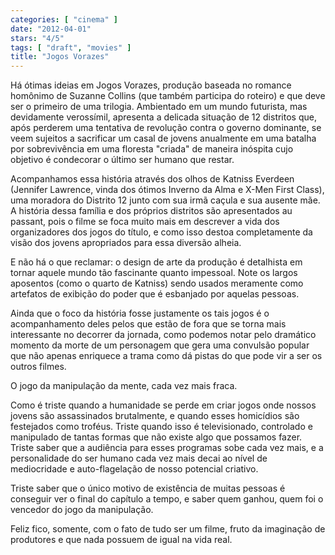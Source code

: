 ```yaml
---
categories: [ "cinema" ]
date: "2012-04-01"
stars: "4/5"
tags: [ "draft", "movies" ]
title: "Jogos Vorazes"
---
```

Há ótimas ideias em Jogos Vorazes, produção baseada no romance
homônimo de Suzanne Collins (que também participa do roteiro) e que
deve ser o primeiro de uma trilogia. Ambientado em um mundo futurista,
mas devidamente verossímil, apresenta a delicada situação de 12
distritos que, após perderem uma tentativa de revolução contra o
governo dominante, se veem sujeitos a sacrificar um casal de jovens
anualmente em uma batalha por sobrevivência em uma floresta "criada"
de maneira inóspita cujo objetivo é condecorar o último ser humano
que restar.

Acompanhamos essa história através dos olhos de Katniss Everdeen
(Jennifer Lawrence, vinda dos ótimos Inverno da Alma e X-Men First
Class), uma moradora do Distrito 12 junto com sua irmã caçula e sua
ausente mãe. A história dessa família e dos próprios distritos são
apresentados au passant, pois o filme se foca muito mais em descrever
a vida dos organizadores dos jogos do título, e como isso destoa
completamente da visão dos jovens apropriados para essa diversão
alheia.

E não há o que reclamar: o design de arte da produção é detalhista
em tornar aquele mundo tão fascinante quanto impessoal. Note os largos
aposentos (como o quarto de Katniss) sendo usados meramente como artefatos
de exibição do poder que é esbanjado por aquelas pessoas.

Ainda que o foco da história fosse justamente os tais jogos é
o acompanhamento deles pelos que estão de fora que se torna mais
interessante no decorrer da jornada, como podemos notar pelo dramático
momento da morte de um personagem que gera uma convulsão popular que
não apenas enriquece a trama como dá pistas do que pode vir a ser os
outros filmes.

O jogo da manipulação da mente, cada vez mais fraca.

Como é triste quando a humanidade se perde em criar jogos onde nossos
jovens são assassinados brutalmente, e quando esses homicídios
são festejados como troféus. Triste quando isso é televisionado,
controlado e manipulado de tantas formas que não existe algo que possamos
fazer. Triste saber que a audiência para esses programas sobe cada vez
mais, e a personalidade do ser humano cada vez mais decai ao nível de
mediocridade e auto-flagelação de nosso potencial criativo.

Triste saber que o único motivo de existência de muitas pessoas é
conseguir ver o final do capítulo a tempo, e saber quem ganhou, quem
foi o vencedor do jogo da manipulação.

Feliz fico, somente, com o fato de tudo ser um filme, fruto da
imaginação de produtores e que nada possuem de igual na vida real.
